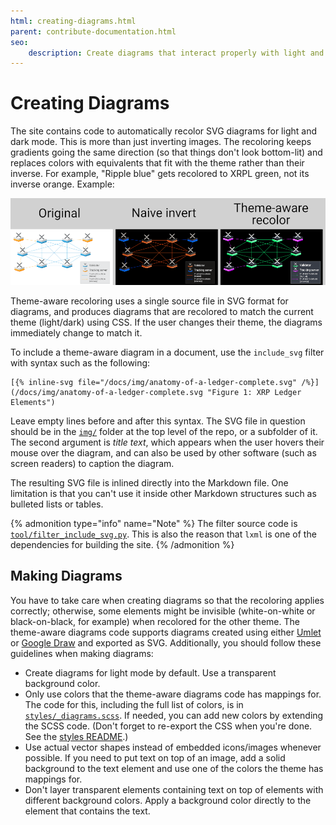 ```yaml
---
html: creating-diagrams.html
parent: contribute-documentation.html
seo:
    description: Create diagrams that interact properly with light and dark mode settings.
---
```

# Creating Diagrams

The site contains code to automatically recolor SVG diagrams for light and dark mode. This is more than just inverting images. The recoloring keeps gradients going the same direction (so that things don't look bottom-lit) and replaces colors with equivalents that fit with the theme rather than their inverse. For example, "Ripple blue" gets recolored to XRPL green, not its inverse orange. Example:

![Comparison of invert and theme-aware recoloring](/docs/img/theme-aware-recolor.png)

Theme-aware recoloring uses a single source file in SVG format for diagrams, and produces diagrams that are recolored to match the current theme (light/dark) using CSS. If the user changes their theme, the diagrams immediately change to match it.

To include a theme-aware diagram in a document, use the `include_svg` filter with syntax such as the following:

```jinja
[{% inline-svg file="/docs/img/anatomy-of-a-ledger-complete.svg" /%}](/docs/img/anatomy-of-a-ledger-complete.svg "Figure 1: XRP Ledger Elements")
```

Leave empty lines before and after this syntax. The SVG file in question should be in the [`img/`](https://github.com/XRPLF/xrpl-dev-portal/tree/master/img) folder at the top level of the repo, or a subfolder of it. The second argument is _title text_, which appears when the user hovers their mouse over the diagram, and can also be used by other software (such as screen readers) to caption the diagram.

The resulting SVG file is inlined directly into the Markdown file. One limitation is that you can't use it inside other Markdown structures such as bulleted lists or tables.

{% admonition type="info" name="Note" %}
The filter source code is [`tool/filter_include_svg.py`](https://github.com/XRPLF/xrpl-dev-portal/blob/master/tool/filter_include_svg.py). This is also the reason that `lxml` is one of the dependencies for building the site.
{% /admonition %}

## Making Diagrams

You have to take care when creating diagrams so that the recoloring applies correctly; otherwise, some elements might be invisible (white-on-white or black-on-black, for example) when recolored for the other theme. The theme-aware diagrams code supports diagrams created using either [Umlet](https://www.umlet.com/) or [Google Draw](https://docs.google.com/drawings/) and exported as SVG. Additionally, you should follow these guidelines when making diagrams:

- Create diagrams for light mode by default. Use a transparent background color.
- Only use colors that the theme-aware diagrams code has mappings for. The code for this, including the full list of colors, is in [`styles/_diagrams.scss`](https://github.com/XRPLF/xrpl-dev-portal/blob/master/styles/_diagrams.scss). If needed, you can add new colors by extending the SCSS code. (Don't forget to re-export the CSS when you're done. See the [styles README](https://github.com/XRPLF/xrpl-dev-portal/blob/master/styles/README.md).)
- Use actual vector shapes instead of embedded icons/images whenever possible. If you need to put text on top of an image, add a solid background to the text element and use one of the colors the theme has mappings for.
- Don't layer transparent elements containing text on top of elements with different background colors. Apply a background color directly to the element that contains the text.
